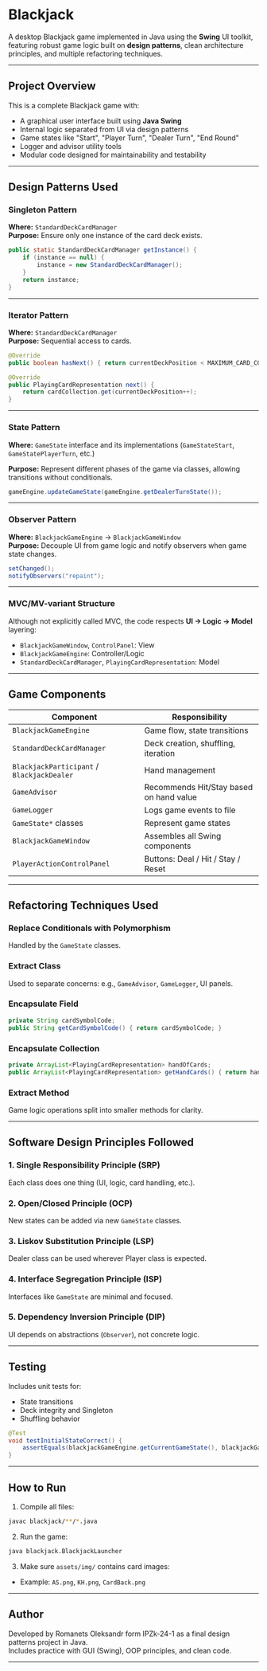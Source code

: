 # Blackjack

A desktop Blackjack game implemented in Java using the **Swing** UI toolkit, featuring robust game logic built on **design patterns**, clean architecture principles, and multiple refactoring techniques.

---

## Project Overview

This is a complete Blackjack game with:

- A graphical user interface built using **Java Swing**
- Internal logic separated from UI via design patterns
- Game states like "Start", "Player Turn", "Dealer Turn", "End Round"
- Logger and advisor utility tools
- Modular code designed for maintainability and testability

---

## Design Patterns Used

### Singleton Pattern

**Where:** `StandardDeckCardManager`  
**Purpose:** Ensure only one instance of the card deck exists.

```java
public static StandardDeckCardManager getInstance() {
    if (instance == null) {
        instance = new StandardDeckCardManager();
    }
    return instance;
}
```

---

### Iterator Pattern

**Where:** `StandardDeckCardManager`  
**Purpose:** Sequential access to cards.

```java
@Override
public boolean hasNext() { return currentDeckPosition < MAXIMUM_CARD_COUNT; }

@Override
public PlayingCardRepresentation next() {
    return cardCollection.get(currentDeckPosition++);
}
```

---

### State Pattern

**Where:** `GameState` interface and its implementations (`GameStateStart`, `GameStatePlayerTurn`, etc.)

**Purpose:** Represent different phases of the game via classes, allowing transitions without conditionals.

```java
gameEngine.updateGameState(gameEngine.getDealerTurnState());
```

---

### Observer Pattern

**Where:** `BlackjackGameEngine` → `BlackjackGameWindow`  
**Purpose:** Decouple UI from game logic and notify observers when game state changes.

```java
setChanged();
notifyObservers("repaint");
```

---

### MVC/MV-variant Structure

Although not explicitly called MVC, the code respects **UI → Logic → Model** layering:

- `BlackjackGameWindow`, `ControlPanel`: View
- `BlackjackGameEngine`: Controller/Logic
- `StandardDeckCardManager`, `PlayingCardRepresentation`: Model

---

## Game Components

| Component | Responsibility |
|-----------|----------------|
| `BlackjackGameEngine` | Game flow, state transitions |
| `StandardDeckCardManager` | Deck creation, shuffling, iteration |
| `BlackjackParticipant` / `BlackjackDealer` | Hand management |
| `GameAdvisor` | Recommends Hit/Stay based on hand value |
| `GameLogger` | Logs game events to file |
| `GameState*` classes | Represent game states |
| `BlackjackGameWindow` | Assembles all Swing components |
| `PlayerActionControlPanel` | Buttons: Deal / Hit / Stay / Reset |

---

## Refactoring Techniques Used

### Replace Conditionals with Polymorphism

Handled by the `GameState` classes.

### Extract Class

Used to separate concerns: e.g., `GameAdvisor`, `GameLogger`, UI panels.

### Encapsulate Field

```java
private String cardSymbolCode;
public String getCardSymbolCode() { return cardSymbolCode; }
```

### Encapsulate Collection

```java
private ArrayList<PlayingCardRepresentation> handOfCards;
public ArrayList<PlayingCardRepresentation> getHandCards() { return handOfCards; }
```

### Extract Method

Game logic operations split into smaller methods for clarity.

---

## Software Design Principles Followed

### 1. Single Responsibility Principle (SRP)
Each class does one thing (UI, logic, card handling, etc.).

### 2. Open/Closed Principle (OCP)
New states can be added via new `GameState` classes.

### 3. Liskov Substitution Principle (LSP)
Dealer class can be used wherever Player class is expected.

### 4. Interface Segregation Principle (ISP)
Interfaces like `GameState` are minimal and focused.

### 5. Dependency Inversion Principle (DIP)
UI depends on abstractions (`Observer`), not concrete logic.

---

## Testing

Includes unit tests for:

- State transitions
- Deck integrity and Singleton
- Shuffling behavior

```java
@Test
void testInitialStateCorrect() {
    assertEquals(blackjackGameEngine.getCurrentGameState(), blackjackGameEngine.getStartState());
}
```

---

## How to Run

1. Compile all files:
```bash
javac blackjack/**/*.java
```

2. Run the game:
```bash
java blackjack.BlackjackLauncher
```

3. Make sure `assets/img/` contains card images:
- Example: `AS.png`, `KH.png`, `CardBack.png`

---

## Author

Developed by Romanets Oleksandr form IPZk-24-1 as a final design patterns project in Java.  
Includes practice with GUI (Swing), OOP principles, and clean code.

---